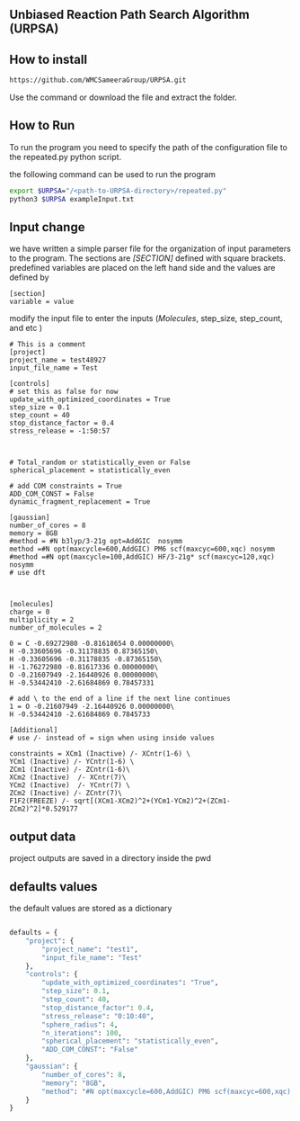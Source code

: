 ## Unbiased Reaction Path Search Algorithm (URPSA)
## How to install 

```bash 
https://github.com/WMCSameeraGroup/URPSA.git
```
Use the command or download the file and extract the folder.

## How to Run 
To run the program you need to specify the path of the configuration file to the repeated.py python script.

the following command can be used to run the program
```bash
export $URPSA="/<path-to-URPSA-directory>/repeated.py"
python3 $URPSA exampleInput.txt
```

## Input change
we have written a simple parser file for the organization of input parameters to the program.
The sections are *[SECTION]* defined with square brackets. 
predefined variables are placed on the left hand side and the values are defined by  

```buildoutcfg
[section]
variable = value
```
modify the input file to enter the inputs (*Molecules*, step_size, step_count, and etc )
```buildoutcfg
# This is a comment
[project]
project_name = test48927
input_file_name = Test

[controls]
# set this as false for now
update_with_optimized_coordinates = True
step_size = 0.1
step_count = 40
stop_distance_factor = 0.4
stress_release = -1:50:57



# Total_random or statistically_even or False
spherical_placement = statistically_even

# add COM constraints = True
ADD_COM_CONST = False
dynamic_fragment_replacement = True

[gaussian]
number_of_cores = 8
memory = 8GB
#method = #N b3lyp/3-21g opt=AddGIC  nosymm
method =#N opt(maxcycle=600,AddGIC) PM6 scf(maxcyc=600,xqc) nosymm
#method =#N opt(maxcycle=100,AddGIC) HF/3-21g* scf(maxcyc=120,xqc) nosymm
# use dft



[molecules]
charge = 0
multiplicity = 2
number_of_molecules = 2

0 = C -0.69272980 -0.81618654 0.00000000\
H -0.33605696 -0.31178835 0.87365150\
H -0.33605696 -0.31178835 -0.87365150\
H -1.76272980 -0.81617336 0.00000000\
O -0.21607949 -2.16440926 0.00000000\
H -0.53442410 -2.61684869 0.78457331

# add \ to the end of a line if the next line continues
1 = O -0.21607949 -2.16440926 0.00000000\
H -0.53442410 -2.61684869 0.7845733

[Additional]
# use /- instead of = sign when using inside values

constraints = XCm1 (Inactive) /- XCntr(1-6) \
YCm1 (Inactive) /- YCntr(1-6) \
ZCm1 (Inactive) /- ZCntr(1-6)\
XCm2 (Inactive)  /- XCntr(7)\
YCm2 (Inactive)  /- YCntr(7) \
ZCm2 (Inactive) /- ZCntr(7)\
F1F2(FREEZE) /- sqrt[(XCm1-XCm2)^2+(YCm1-YCm2)^2+(ZCm1-ZCm2)^2]*0.529177

```


## output data
project outputs are saved in a directory inside the pwd

## defaults values 
the default values are stored as a dictionary 

```python

defaults = {
    "project": {
        "project_name": "test1",
        "input_file_name": "Test"
    },
    "controls": {
        "update_with_optimized_coordinates": "True",
        "step_size": 0.1,
        "step_count": 40,
        "stop_distance_factor": 0.4,
        "stress_release": "0:10:40",
        "sphere_radius": 4,
        "n_iterations": 100,
        "spherical_placement": "statistically_even",
        "ADD_COM_CONST": "False"
    },
    "gaussian": {
        "number_of_cores": 8,
        "memory": "8GB",
        "method": "#N opt(maxcycle=600,AddGIC) PM6 scf(maxcyc=600,xqc) nosymm"
    }
}

```


